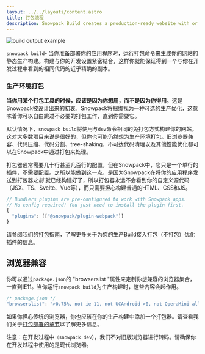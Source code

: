 ```yaml
---
layout: ../../layouts/content.astro
title: 打包流程
description: Snowpack Build creates a production-ready website with or without a bundler
---
```


![build output example](/img/snowpack-build-example.png)

`snowpack build`- 当你准备部署你的应用程序时，运行打包命令来生成你的网站的静态生产构建。构建与你的开发设置紧密结合，这样你就能保证得到一个与你在开发过程中看到的相同代码的近乎精确的副本。

### 生产环境打包

**当你用某个打包工具的时候，应该是因为你想用，而不是因为你得用**。这是Snowpack被设计出来的初衷。Snowpack将捆绑视为一种可选的生产优化，这意味着你可以自由跳过不必要的打包工作，直到你需要它。

默认情况下，`snowpack build`将使用与`dev`命令相同的免打包方式构建你的网站。这对大多数项目来说是很好的，但你也可能仍然想为生产环境打包。旧浏览器兼容、代码压缩、代码分割、tree-shaking、不可达代码清理以及其他性能优化都可以在Snowpack中通过打包来处理。

打包器通常需要几十行甚至几百行的配置，但在Snowpack中，它只是一个单行的插件，不需要配置。之所以能做到这一点，是因为Snowpack在将你的应用程序发送到打包器*之前* 就已经构建好了，所以打包器永远不会看到你的自定义源代码（JSX、TS、Svelte、Vue等），而只需要担心构建普通的HTML、CSS和JS。

```js
// Bundlers plugins are pre-configured to work with Snowpack apps.
// No config required! You just need to install the plugin first.
{
  "plugins": [["@snowpack/plugin-webpack"]]
}
```

请参阅我们的[打包指南](/guides/optimize-and-bundle)，了解更多关于为您的生产Build接入打包（不打包）优化插件的信息。

## 浏览器兼容

你可以通过`package.json`的 "browserslist "属性来定制你想兼容的浏览器集合，一直到IE11。当你运行`snowpack build`为生产构建时，这些内容会起作用。

```js
/* package.json */
"browserslist": ">0.75%, not ie 11, not UCAndroid >0, not OperaMini all",
```

如果你担心传统的浏览器，你也应该在你的生产构建中添加一个打包器。请查看我们关于[打包部署的章节](/guides/optimize-and-bundle)以了解更多信息。

注意：在开发过程中`（snowpack dev`），我们不对旧版浏览器进行转码。请确保你在开发过程中使用的是现代浏览器。
